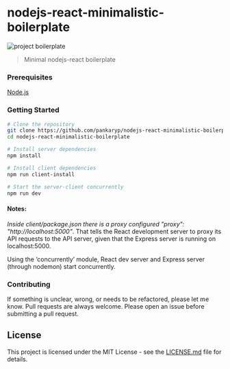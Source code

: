 # nodejs-react-minimalistic-boilerplate

![project boilerplate](https://img.shields.io/badge/project-boilerplate-blue.svg?style=flat-square)

> Minimal nodejs-react boilerplate

### Prerequisites

[Node.js](https://nodejs.org/en/)

### Getting Started

```sh
# Clone the repository
git clone https://github.com/pankaryp/nodejs-react-minimalistic-boilerplate.git
cd nodejs-react-minimalistic-boilerplate

# Install server dependencies
npm install

# Install client dependencies
npm run client-install

# Start the server-client concurrently
npm run dev
```

#### Notes:
*Inside client/package.json there is a proxy configured "proxy": "http://localhost:5000"*. That tells the React development server to proxy its API requests to the API server, given that the Express server is running on localhost:5000.

Using the ‘concurrently’ module, React dev server and Express server (through nodemon) start concurrently.


### Contributing
If something is unclear, wrong, or needs to be refactored, please let me know. Pull requests are always welcome. Please open an issue before submitting a pull request. 

## License

This project is licensed under the MIT License - see the [LICENSE.md](LICENSE.md) file for details.

